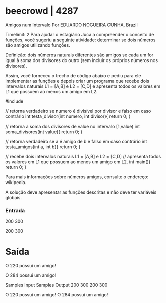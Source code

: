 # beecrowd | 4287
Amigos num Intervalo
Por EDUARDO NOGUEIRA CUNHA,  Brazil

Timelimit: 2
Para ajudar o estagiário Juca a compreender o conceito de funções, você sugeriu a seguinte atividade: determinar se dois números são amigos utilizando funções.

Definição: dois números naturais diferentes são amigos se cada um for igual à soma dos divisores do outro (sem incluir os próprios números nos divisores).

Assim, você forneceu o trecho de código abaixo e pediu para ele implementar as funções e depois criar um programa que recebe dois intervalos naturais L1 = [A,B] e L2 = [C,D] e apresenta todos os valores em L1 que possuem ao menos um amigo em L2.



#include

// retorna verdadeiro se numero é divisível por divisor e falso em caso contrário
int testa_divisor(int numero, int divisor){
  return 0;
}

// retorna a soma dos divisores de value no intervalo [1,value)
int soma_divisores(int value){
  return 0;
}

// retorna verdadeiro se a é amigo de b e falso em caso contrário
int testa_amigos(int a, int b){
  return 0;
}

// recebe dois intervalos naturais L1 = [A,B] e L2 = [C,D]
// apresenta todos os valores em L1 que possuem ao menos um amigo em L2.
int main(){
  return 0;
}


Para mais informações sobre números amigos, consulte o endereço: wikipedia.

​​A solução deve apresentar as funções descritas e não deve ter variáveis globais.



### Entrada
200 300

200 300

# Saída
O 220 possui um amigo!

O 284 possui um amigo!

Samples Input	Samples Output
200 300
200 300

O 220 possui um amigo!
O 284 possui um amigo!
